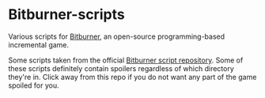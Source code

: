 # Bitburner-scripts

Various scripts for [Bitburner](https://store.steampowered.com/app/1812820/Bitburner/), an open-source programming-based incremental game.

Some scripts taken from the official [Bitburner script repository](https://github.com/bitburner-official/bitburner-scripts). Some of these scripts definitely contain spoilers regardless of which directory they're in. Click away from this repo if you do not want any part of the game spoiled for you.